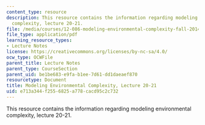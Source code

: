 ```yaml
---
content_type: resource
description: This resource contains the information regarding modeling environmental
  complexity, lecture 20-21.
file: /media/courses/12-086-modeling-environmental-complexity-fall-2014/e713a344f2556825a778cacd95c2c732_MIT12_086F14_biocycle.pdf
file_type: application/pdf
learning_resource_types:
- Lecture Notes
license: https://creativecommons.org/licenses/by-nc-sa/4.0/
ocw_type: OCWFile
parent_title: Lecture Notes
parent_type: CourseSection
parent_uid: be1be683-e9fa-b1ee-7d61-dd1daeaef870
resourcetype: Document
title: Modeling Environmental Complexity, Lecture 20-21
uid: e713a344-f255-6825-a778-cacd95c2c732
---
```

This resource contains the information regarding modeling environmental complexity, lecture 20-21.